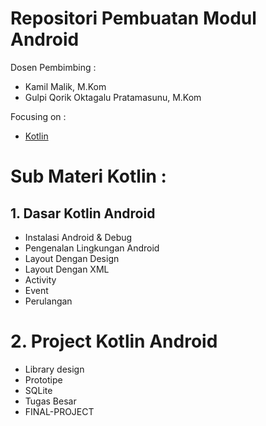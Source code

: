 # Repositori Pembuatan Modul Android
Dosen Pembimbing :

- Kamil Malik, M.Kom
- Gulpi Qorik Oktagalu Pratamasunu, M.Kom

Focusing on :

- [Kotlin](https://kotlinlang.org)

# Sub Materi Kotlin :
## 1. Dasar Kotlin Android
- Instalasi Android & Debug
- Pengenalan Lingkungan Android
- Layout Dengan Design
- Layout Dengan XML
- Activity
- Event
- Perulangan 
# 2. Project Kotlin Android
- Library design 
- Prototipe 
- SQLite
- Tugas Besar
- FINAL-PROJECT
